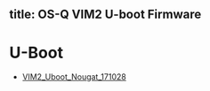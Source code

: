 title: OS-Q VIM2 U-boot Firmware
---

# U-Boot
* [VIM2_Uboot_Nougat_171028](http://www.mediafire.com/file/de3aq3f5ljyuucg/VIM2_Uboot_Nougat_171028.7z)
